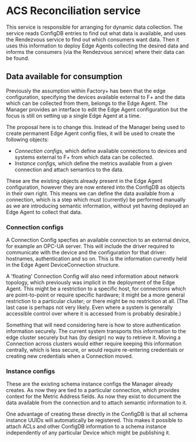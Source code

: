 # ACS Reconciliation service

This service is responsible for arranging for dynamic data collection.
The service reads ConfigDB entries to find out what data is available,
and uses the Rendezvous service to find out which consumers want data.
Then it uses this information to deploy Edge Agents collecting the
desired data and informs the consumers (via the Rendezvous service)
where their data can be found.

## Data available for consumption

Previously the assumption within Factory+ has been that the edge
configuration, specifying the devices available external to F+ and the
data which can be collected from them, belongs to the Edge Agent. The
Manager provides an interface to edit the Edge Agent configuration but
the focus is still on setting up a single Edge Agent at a time.

The proposal here is to change this. Instead of the Manager being used
to create permanent Edge Agent config files, it will be used to create
the following objects:

* _Connection configs,_ which define available connections to devices
  and systems external to F+ from which data can be collected.
* _Instance configs,_ which define the metrics available from a given
  connection and attach semantics to the data.

These are the existing objects already present in the Edge Agent
configuration, however they are now entered into the ConfigDB as objects
in their own right. This means we can define the data available from a
connection, which is a step which must (currently) be performed manually
as we are introducing semantic information, without yet having deployed
an Edge Agent to collect that data.

### Connection configs

A Connection Config specfies an available connection to an external
device, for example an OPC-UA server. This will include the driver
required to communicate with the device and the configuration for that
driver: hostnames, authentication and so on. This is the information
currently held in the Edge Agent DeviceConnection structure.

A 'floating' Connection Config will also need information about network
topology, which previously was implicit in the deployment of the Edge
Agent. This might be a restriction to a specific host, for connections
which are point-to-point or require specific hardware; it might be a
more general restriction to a particular cluster; or there might be no
restriction at all. (The last case is perhaps not very likely. Even
where a system is generally accessible control over where it is accessed
from is probably desirable.)

Something that will need considering here is how to store authentication
information securely. The current system transports this information to
the edge cluster securely but has (by design) no way to retrieve it.
Moving a Connection across clusters would either require keeping this
information centrally, which is less secure, or would require
re-entering credentials or creating new credentials when a Connection
moved.

### Instance configs

These are the existing schema instance configs the Manager already
creates. As now they are tied to a particular connection, which provides
context for the Metric Address fields. As now they exist to document the
data available from the connection and to attach semantic information to
it.

One advantage of creating these directly in the ConfigDB is that all
schema instance UUIDs will automatically be registered. This makes it
possible to attach ACLs and other ConfigDB information to a schema
instance independently of any particular Device which might be
publishing it.
